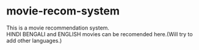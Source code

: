 # movie-recom-system
This is a movie recommendation system.
<br>
HINDI BENGALI and ENGLISH movies can be recomended here.(Will try to add other languages.)
